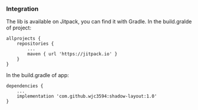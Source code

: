 ### Integration

The lib is available on Jitpack, you can find it with Gradle.
In the build.gralde of project:

```
allprojects {
    repositories {
        ...
        maven { url 'https://jitpack.io' }
    }
}
```
In the build.gradle of app:
```
dependencies {
    ...
    implementation 'com.github.wjc3594:shadow-layout:1.0'
}
```
